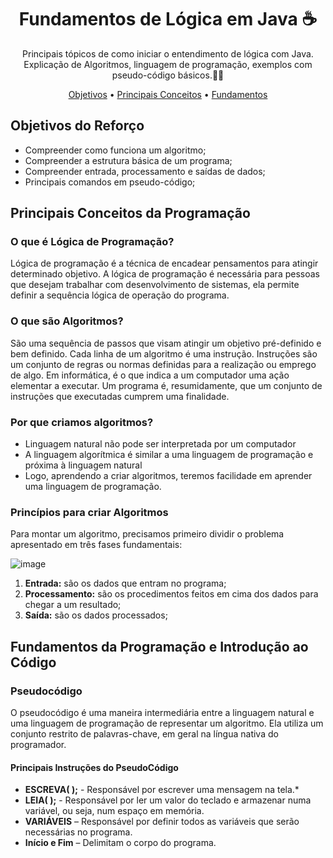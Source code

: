 <h1 align="center"> Fundamentos de Lógica em Java ☕</h1>

<p align="center">Principais tópicos de como iniciar o entendimento de lógica com Java. Explicação de Algoritmos, linguagem de programação, exemplos com pseudo-código básicos.📓🚀</p>

<p align="center">
 <a href="#objetivo">Objetivos</a> •
 <a href="#conceitos">Principais Conceitos</a> •
 <a href="#fundamentos">Fundamentos</a> 
</p>

<a name="objetivo"><h2>Objetivos do Reforço</h2></a>
- Compreender como funciona um algoritmo;
- Compreender a estrutura básica de um programa;
- Compreender entrada, processamento e saídas de dados;
- Principais comandos em pseudo-código;

<a name="conceitos"><h2>Principais Conceitos da Programação</h2></a>
<h3>O que é Lógica de Programação? </h3>
<p> Lógica de programação é a técnica de encadear pensamentos para atingir determinado objetivo. A lógica de programação é necessária para pessoas que desejam trabalhar com desenvolvimento de sistemas, ela permite definir a sequência lógica de operação do programa. </p>

<h3>O que são Algoritmos?</h3>
<p>São uma sequência de passos que visam atingir um objetivo pré-definido e bem definido. Cada linha de um algoritmo é uma instrução. Instruções são um conjunto de regras ou normas definidas para a realização ou emprego de algo. Em informática, é o que indica a um computador uma ação elementar a executar. Um programa é, resumidamente, que um conjunto de instruções que executadas cumprem uma finalidade. </p>

<h3>Por que criamos algoritmos?</h3>

* Linguagem natural não pode ser interpretada por um computador	
* A linguagem algorítmica é similar a uma linguagem de programação e próxima à linguagem natural
* Logo, aprendendo a criar algoritmos, teremos facilidade em aprender uma linguagem de programação.	

<h3>Princípios para criar Algoritmos</h3>
<p>Para montar um algoritmo, precisamos primeiro dividir o problema apresentado em três fases fundamentais:</p>	

![image](https://user-images.githubusercontent.com/62121416/192827521-a0863033-d25b-4664-b53d-13d95bbc792f.png)

1. **Entrada:** são os dados que entram no programa;
2. **Processamento:** são os procedimentos feitos em cima dos dados para chegar a um resultado;
3. **Saída:** são os dados processados;

<a name="fundamentos"><h2>Fundamentos da Programação e Introdução ao Código</h2></a>

<h3>Pseudocódigo</h3>
O pseudocódigo é uma maneira intermediária entre a linguagem natural e uma linguagem de programação de representar um algoritmo. Ela utiliza um conjunto restrito de palavras-chave, em geral na língua nativa do programador.

<h4>Principais Instruções do PseudoCódigo</h4>	

* **ESCREVA( );** - Responsável por escrever uma mensagem na tela.* 
* **LEIA( );** - Responsável por ler um valor do teclado e armazenar numa variável, ou seja, num espaço em memória.
* **VARIÁVEIS** – Responsável por definir todos as variáveis que serão necessárias no programa.
* **Início e Fim** – Delimitam o corpo do programa.
